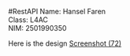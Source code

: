 #RestAPI
Name: Hansel Faren<br />
Class: L4AC<br />
NIM: 2501990350<br />

Here is the design
[Screenshot (72)](https://github.com/HanselFaren/WADS-FastAPI/blob/main/Screenshot%20(72).png)
